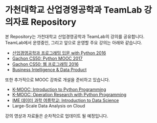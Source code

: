 가천대학교 산업경영공학과 TeamLab 강의자료 Repository
=====================================

본 Repository는 가천대학교 산업경영공학과 TeamLab의 강의를 공유합니다. 
TeamLab에서 운영중인, 그리고 앞으로 운영할 주요 강의는 아래와 같습니다.
- [산업경영공학과 프로그래밍 입문 with Python 2016](https://github.com/TeamLab/lecture/blob/master/python_prgramming/GachonCS50_2017_Python_MOOC/README.md)
- [Gachon CS50: Python MOOC 2017](https://github.com/TeamLab/lecture/tree/master/python_prgramming/GachonCS50_2017_Python_MOOC)
- [Gachon CS50: 웹 프로그래밍 2016](https://github.com/TeamLab/lecture/tree/master/web_programming/CS50_2016_web_programming)
- [Business Intelligence & Data Product](https://github.com/TeamLab/lecture/blob/master/business%20intelligence/README.md)

또한 추가적으로 MOOC 강좌로 개설을 준비하고 있습니다.
- [K-MOOC: Introduction to Python Programming](https://github.com/TeamLab/Gachon_CS50_Python_KMOOC)
- [K-MOOC: Operation Research with Python Programming](https://github.com/TeamLab/Gachon_CS50_OR_KMOOC)
- [IME 데이터 과학 여름학교: Introduction to Data Science](https://github.com/TeamLab/data_school_at_gachon)
- Large-Scale Data Analysis on Cloud

강의 영상과 자료들은 순차적으로 업데이트 될 예정입니다.

